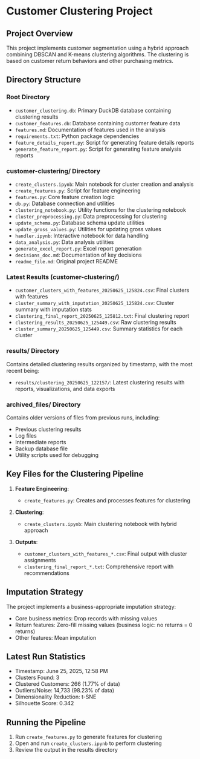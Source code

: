 # Customer Clustering Project

## Project Overview
This project implements customer segmentation using a hybrid approach combining DBSCAN and K-means clustering algorithms. The clustering is based on customer return behaviors and other purchasing metrics.

## Directory Structure

### Root Directory
- `customer_clustering.db`: Primary DuckDB database containing clustering results
- `customer_features.db`: Database containing customer feature data
- `features.md`: Documentation of features used in the analysis
- `requirements.txt`: Python package dependencies
- `feature_details_report.py`: Script for generating feature details reports
- `generate_feature_report.py`: Script for generating feature analysis reports

### customer-clustering/ Directory
- `create_clusters.ipynb`: Main notebook for cluster creation and analysis
- `create_features.py`: Script for feature engineering
- `features.py`: Core feature creation logic
- `db.py`: Database connection and utilities
- `clustering_notebook.py`: Utility functions for the clustering notebook
- `cluster_preprocessing.py`: Data preprocessing for clustering
- `update_schema.py`: Database schema update utilities
- `update_gross_values.py`: Utilities for updating gross values
- `handler.ipynb`: Interactive notebook for data handling
- `data_analysis.py`: Data analysis utilities
- `generate_excel_report.py`: Excel report generation
- `decisions_doc.md`: Documentation of key decisions
- `readme_file.md`: Original project README

### Latest Results (customer-clustering/)
- `customer_clusters_with_features_20250625_125824.csv`: Final clusters with features
- `cluster_summary_with_imputation_20250625_125824.csv`: Cluster summary with imputation stats
- `clustering_final_report_20250625_125812.txt`: Final clustering report
- `clustering_results_20250625_125449.csv`: Raw clustering results
- `cluster_summary_20250625_125449.csv`: Summary statistics for each cluster

### results/ Directory
Contains detailed clustering results organized by timestamp, with the most recent being:
- `results/clustering_20250625_122157/`: Latest clustering results with reports, visualizations, and data exports

### archived_files/ Directory
Contains older versions of files from previous runs, including:
- Previous clustering results
- Log files
- Intermediate reports
- Backup database file
- Utility scripts used for debugging

## Key Files for the Clustering Pipeline

1. **Feature Engineering**:
   - `create_features.py`: Creates and processes features for clustering

2. **Clustering**:
   - `create_clusters.ipynb`: Main clustering notebook with hybrid approach

3. **Outputs**:
   - `customer_clusters_with_features_*.csv`: Final output with cluster assignments
   - `clustering_final_report_*.txt`: Comprehensive report with recommendations

## Imputation Strategy

The project implements a business-appropriate imputation strategy:
- Core business metrics: Drop records with missing values
- Return features: Zero-fill missing values (business logic: no returns = 0 returns)
- Other features: Mean imputation

## Latest Run Statistics

- Timestamp: June 25, 2025, 12:58 PM
- Clusters Found: 3
- Clustered Customers: 266 (1.77% of data)
- Outliers/Noise: 14,733 (98.23% of data)
- Dimensionality Reduction: t-SNE
- Silhouette Score: 0.342

## Running the Pipeline

1. Run `create_features.py` to generate features for clustering
2. Open and run `create_clusters.ipynb` to perform clustering
3. Review the output in the results directory
